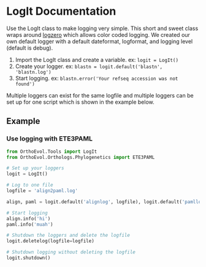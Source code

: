 # LogIt Documentation

Use the LogIt class to make logging very simple. This short and sweet class
wraps around [logzero](https://github.com/metachris/logzero) which allows color coded logging. We created our own
default logger with a default dateformat, logformat, and logging level (default
is debug).

1. Import the LogIt class and create a variable. ex: `logit = LogIt()`
2. Create your logger. ex: `blastn = logit.default('blastn', 'blastn.log')`
2. Start logging. ex: `blastn.error('Your refseq accession was not found')`

Multiple loggers can exist for the same logfile and multiple loggers can be set
up for one script which is shown in the example below.

## Example

### Use logging with ETE3PAML

```python
from OrthoEvol.Tools import LogIt
from OrthoEvol.Orthologs.Phylogenetics import ETE3PAML

# Set up your loggers
logit = LogIt()

# Log to one file
logfile = 'align2paml.log'

align, paml = logit.default('alignlog', logfile), logit.default('pamllog', logfile)

# Start logging
align.info('hi')
paml.info('muah')

# Shutdown the loggers and delete the logfile
logit.deletelog(logfile=logfile)

# Shutdown logging without deleting the logfile
logit.shutdown()
```